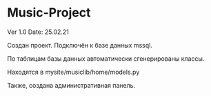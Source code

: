 # Music-Project

Ver 1.0 
Date: 25.02.21

Создан проект. Подключён к базе данных mssql.

По таблицам базы данных автоматически сгенерированы классы. 

Находятся в mysite/musiclib/home/models.py

Также, создана административная панель.

 
